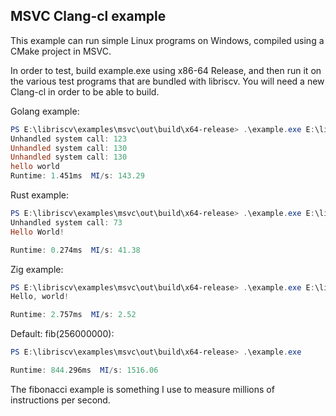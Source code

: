 ## MSVC Clang-cl example

This example can run simple Linux programs on Windows, compiled using a CMake project in MSVC.

In order to test, build example.exe using x86-64 Release, and then run it on the various test programs that are bundled with libriscv. You will need a new Clang-cl in order to be able to build.

Golang example:
```powershell
PS E:\libriscv\examples\msvc\out\build\x64-release> .\example.exe E:\libriscv\tests\unit\elf\golang-riscv64-hello-world
Unhandled system call: 123
Unhandled system call: 130
Unhandled system call: 130
hello world
Runtime: 1.451ms  MI/s: 143.29
```

Rust example:
```powershell
PS E:\libriscv\examples\msvc\out\build\x64-release> .\example.exe E:\libriscv\tests\unit\elf\rust-riscv64-hello-world
Unhandled system call: 73
Hello World!

Runtime: 0.274ms  MI/s: 41.38
```

Zig example:
```powershell
PS E:\libriscv\examples\msvc\out\build\x64-release> .\example.exe E:\libriscv\tests\unit\elf\zig-riscv64-hello-world
Hello, world!

Runtime: 2.757ms  MI/s: 2.52
```

Default: fib(256000000):
```powershell
PS E:\libriscv\examples\msvc\out\build\x64-release> .\example.exe

Runtime: 844.296ms  MI/s: 1516.06
```
The fibonacci example is something I use to measure millions of instructions per second.


